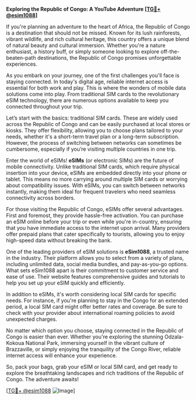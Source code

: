**Exploring the Republic of Congo: A YouTube Adventure [[TG💪+ @esim1088](https://t.me/s/esim1088)]**

If you're planning an adventure to the heart of Africa, the Republic of Congo is a destination that should not be missed. Known for its lush rainforests, vibrant wildlife, and rich cultural heritage, this country offers a unique blend of natural beauty and cultural immersion. Whether you're a nature enthusiast, a history buff, or simply someone looking to explore off-the-beaten-path destinations, the Republic of Congo promises unforgettable experiences.

As you embark on your journey, one of the first challenges you'll face is staying connected. In today's digital age, reliable internet access is essential for both work and play. This is where the wonders of mobile data solutions come into play. From traditional SIM cards to the revolutionary eSIM technology, there are numerous options available to keep you connected throughout your trip.

Let’s start with the basics: traditional SIM cards. These are widely used across the Republic of Congo and can be easily purchased at local stores or kiosks. They offer flexibility, allowing you to choose plans tailored to your needs, whether it's a short-term travel plan or a long-term subscription. However, the process of switching between networks can sometimes be cumbersome, especially if you’re visiting multiple countries in one trip.

Enter the world of eSIMs! **eSIMs** (or electronic SIMs) are the future of mobile connectivity. Unlike traditional SIM cards, which require physical insertion into your device, eSIMs are embedded directly into your phone or tablet. This means no more carrying around multiple SIM cards or worrying about compatibility issues. With eSIMs, you can switch between networks instantly, making them ideal for frequent travelers who need seamless connectivity across borders.

For those visiting the Republic of Congo, eSIMs offer several advantages. First and foremost, they provide hassle-free activation. You can purchase an eSIM online before your trip or even while you're in-country, ensuring that you have immediate access to the internet upon arrival. Many providers offer prepaid plans that cater specifically to tourists, allowing you to enjoy high-speed data without breaking the bank.

One of the leading providers of eSIM solutions is **eSim1088**, a trusted name in the industry. Their platform allows you to select from a variety of plans, including unlimited data, social media bundles, and pay-as-you-go options. What sets eSim1088 apart is their commitment to customer service and ease of use. Their website features comprehensive guides and tutorials to help you set up your eSIM quickly and efficiently.

In addition to eSIMs, it's worth considering local SIM cards for specific needs. For instance, if you're planning to stay in the Congo for an extended period, a local SIM card might offer better rates and coverage. Be sure to check with your provider about international roaming policies to avoid unexpected charges.

No matter which option you choose, staying connected in the Republic of Congo is easier than ever. Whether you're exploring the stunning Odzala-Kokoua National Park, immersing yourself in the vibrant culture of Brazzaville, or simply enjoying the tranquility of the Congo River, reliable internet access will enhance your experience.

So, pack your bags, grab your eSIM or local SIM card, and get ready to explore the breathtaking landscapes and rich traditions of the Republic of Congo. The adventure awaits!

[[TG💪+ @esim1088](https://t.me/s/esim1088) ![Image](https://i.postimg.cc/Y0z9fWf4/image.png)]